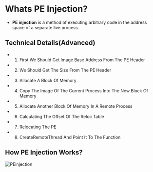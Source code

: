 # Whats  PE Injection?
- **PE injection** is a method of executing arbitrary code in the address space of a separate live process.
## Technical Details(Advanced)
- 1) First We Should Get Image Base Address From The PE Header
- 2) We Should Get The Size From The PE Header
- 3) Allocate A Block Of Memory
- 4) Copy The Image Of The Current Process Into The New Block Of Memory
- 5) Allocate Another Block Of Memory In A Remote Process
- 6) Calculating The Offset Of The Reloc Table
- 7) Relocating The PE
- 8) CreateRemoteThread And Point It To The Function
## How PE Injection Works?
![PEinjection](https://user-images.githubusercontent.com/107004485/184161972-3116df4b-2a48-4cc4-ae4c-c63c73599531.gif)
